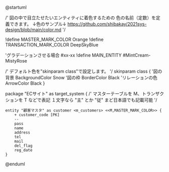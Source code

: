 @startuml

/'
  図の中で目立たせたいエンティティに着色するための
  色の名前（定数）を定義できます。
  ↓色のサンプル↓
  https://github.com/shibakay/2021sys-design/blob/main/color.md
'/

!define MASTER_MARK_COLOR Orange 
!define TRANSACTION_MARK_COLOR DeepSkyBlue

'グラデーションさせる場合 #xx-xx
!define MAIN_ENTITY #MintCream-MistyRose

/'
  デフォルト色を"skinparam class"で設定します。
'/
skinparam class {
    '図の背景
    BackgroundColor Snow
    '図の枠
    BorderColor Black
    'リレーションの色
    ArrowColor Black
}

package "ECサイト" as target_system {
    /'
      マスターテーブルを M、トランザクションを T などで表記
      １文字なら "主" とか "従" まど日本語でも記載可能
     '/

    entity "顧客マスタ" as customer <m_customers> <<M,MASTER_MARK_COLOR>> {
        + customer_code [PK]
        --
        pass
        name
        address
        tel
        mail
        del_flag
        reg_date
    }

@enduml

